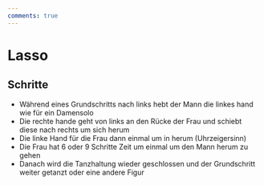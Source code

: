 ```yaml
---
comments: true
---
```

# Lasso

## Schritte

- Während eines Grundschritts nach links hebt der Mann die linkes hand wie für ein Damensolo
- Die rechte hande geht von links an den Rücke der Frau und schiebt diese nach rechts um sich herum
- Die linke Hand für die Frau dann einmal um in herum (Uhrzeigersinn)
- Die Frau hat 6 oder 9 Schritte Zeit um einmal um den Mann herum zu gehen
- Danach wird die Tanzhaltung wieder geschlossen und der Grundschritt weiter getanzt oder eine andere Figur
